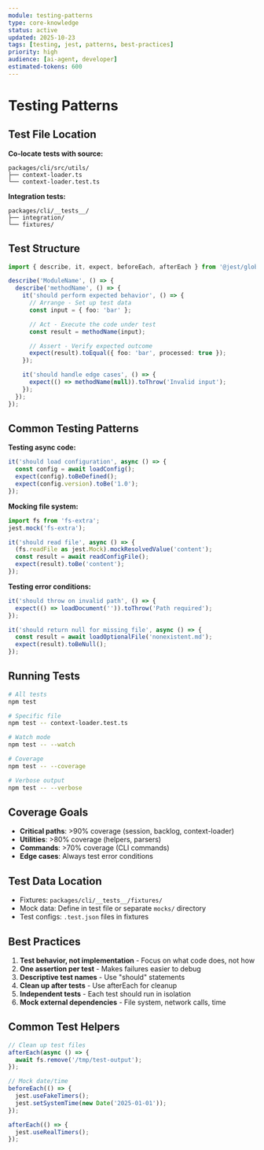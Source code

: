 ```yaml
---
module: testing-patterns
type: core-knowledge
status: active
updated: 2025-10-23
tags: [testing, jest, patterns, best-practices]
priority: high
audience: [ai-agent, developer]
estimated-tokens: 600
---
```


# Testing Patterns

## Test File Location

**Co-locate tests with source:**
```
packages/cli/src/utils/
├── context-loader.ts
└── context-loader.test.ts
```

**Integration tests:**
```
packages/cli/__tests__/
├── integration/
└── fixtures/
```

## Test Structure

```typescript
import { describe, it, expect, beforeEach, afterEach } from '@jest/globals';

describe('ModuleName', () => {
  describe('methodName', () => {
    it('should perform expected behavior', () => {
      // Arrange - Set up test data
      const input = { foo: 'bar' };

      // Act - Execute the code under test
      const result = methodName(input);

      // Assert - Verify expected outcome
      expect(result).toEqual({ foo: 'bar', processed: true });
    });

    it('should handle edge cases', () => {
      expect(() => methodName(null)).toThrow('Invalid input');
    });
  });
});
```

## Common Testing Patterns

**Testing async code:**
```typescript
it('should load configuration', async () => {
  const config = await loadConfig();
  expect(config).toBeDefined();
  expect(config.version).toBe('1.0');
});
```

**Mocking file system:**
```typescript
import fs from 'fs-extra';
jest.mock('fs-extra');

it('should read file', async () => {
  (fs.readFile as jest.Mock).mockResolvedValue('content');
  const result = await readConfigFile();
  expect(result).toBe('content');
});
```

**Testing error conditions:**
```typescript
it('should throw on invalid path', () => {
  expect(() => loadDocument('')).toThrow('Path required');
});

it('should return null for missing file', async () => {
  const result = await loadOptionalFile('nonexistent.md');
  expect(result).toBeNull();
});
```

## Running Tests

```bash
# All tests
npm test

# Specific file
npm test -- context-loader.test.ts

# Watch mode
npm test -- --watch

# Coverage
npm test -- --coverage

# Verbose output
npm test -- --verbose
```

## Coverage Goals

- **Critical paths**: >90% coverage (session, backlog, context-loader)
- **Utilities**: >80% coverage (helpers, parsers)
- **Commands**: >70% coverage (CLI commands)
- **Edge cases**: Always test error conditions

## Test Data Location

- Fixtures: `packages/cli/__tests__/fixtures/`
- Mock data: Define in test file or separate `mocks/` directory
- Test configs: `.test.json` files in fixtures

## Best Practices

1. **Test behavior, not implementation** - Focus on what code does, not how
2. **One assertion per test** - Makes failures easier to debug
3. **Descriptive test names** - Use "should" statements
4. **Clean up after tests** - Use afterEach for cleanup
5. **Independent tests** - Each test should run in isolation
6. **Mock external dependencies** - File system, network calls, time

## Common Test Helpers

```typescript
// Clean up test files
afterEach(async () => {
  await fs.remove('/tmp/test-output');
});

// Mock date/time
beforeEach(() => {
  jest.useFakeTimers();
  jest.setSystemTime(new Date('2025-01-01'));
});

afterEach(() => {
  jest.useRealTimers();
});
```
